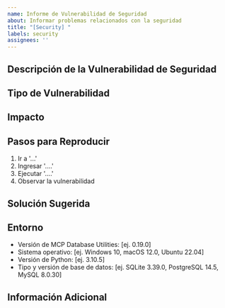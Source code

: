 ```yaml
---
name: Informe de Vulnerabilidad de Seguridad
about: Informar problemas relacionados con la seguridad
title: "[Security] "
labels: security
assignees: ''
---
```


<!-- 
Selección de idioma / Language Selection:
[English](https://github.com/donghao1393/mcp-dbutils/issues/new?template=security_vulnerability_en.md) | 
[中文](https://github.com/donghao1393/mcp-dbutils/issues/new?template=security_vulnerability_zh.md) | 
[Français](https://github.com/donghao1393/mcp-dbutils/issues/new?template=security_vulnerability_fr.md) | 
Español | 
[العربية](https://github.com/donghao1393/mcp-dbutils/issues/new?template=security_vulnerability_ar.md) | 
[Русский](https://github.com/donghao1393/mcp-dbutils/issues/new?template=security_vulnerability_ru.md)
-->

## Descripción de la Vulnerabilidad de Seguridad
<!-- Una descripción clara y concisa de la vulnerabilidad de seguridad -->

## Tipo de Vulnerabilidad
<!-- Especifique el tipo de vulnerabilidad, por ejemplo, Inyección SQL, Cross-Site Scripting (XSS), Elevación de Privilegios, Divulgación de Información, etc. -->

## Impacto
<!-- Describa el impacto potencial y la gravedad de esta vulnerabilidad -->

## Pasos para Reproducir
<!-- Pasos para reproducir la vulnerabilidad de seguridad -->
1. Ir a '...'
2. Ingresar '....'
3. Ejecutar '....'
4. Observar la vulnerabilidad

## Solución Sugerida
<!-- Si es posible, proporcione sugerencias para corregir esta vulnerabilidad -->

## Entorno
<!-- Por favor, proporcione información detallada sobre su entorno -->
- Versión de MCP Database Utilities: [ej. 0.19.0]
- Sistema operativo: [ej. Windows 10, macOS 12.0, Ubuntu 22.04]
- Versión de Python: [ej. 3.10.5]
- Tipo y versión de base de datos: [ej. SQLite 3.39.0, PostgreSQL 14.5, MySQL 8.0.30]

## Información Adicional
<!-- Agregue cualquier otro contexto sobre la vulnerabilidad de seguridad aquí -->
